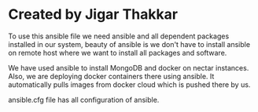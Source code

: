 # Created by Jigar Thakkar

To use this ansible file we need ansible and all dependent packages 
installed in our system,  beauty of ansible is we don't have to install 
ansible on remote host where we want to install all packages and software.

We have used ansible to install MongoDB and docker on nectar instances. 
Also, we are deploying docker containers there using ansible. It 
automatically pulls images from docker cloud which is pushed there by us.

ansible.cfg file has all configuration of ansible.
